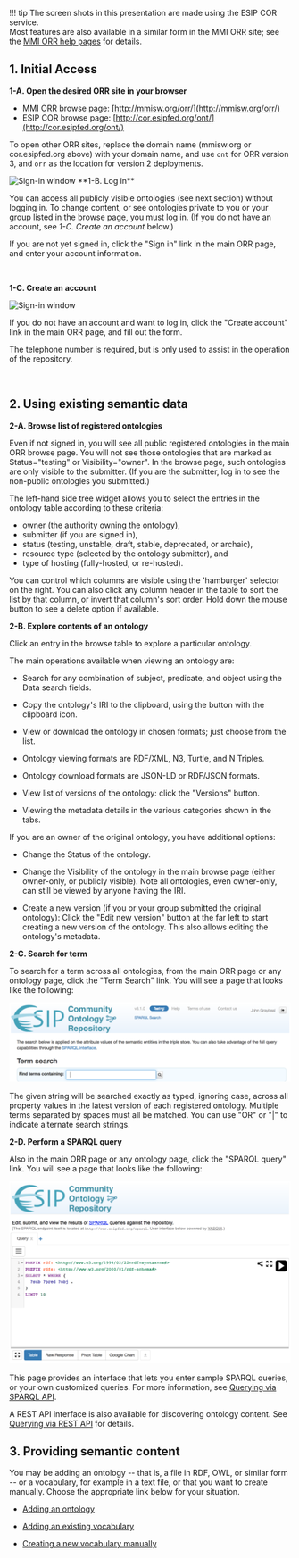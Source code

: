 !!! tip
    The screen shots in this presentation are made using the ESIP COR service.   
    Most features are also available in a similar form in the MMI ORR site; see the [MMI ORR help pages](https://marinemetadata.org/mmiorrusrman/mmiorrgetstarted) for details.
    
## 1. Initial Access

**1-A. Open the desired ORR site in your browser**

* MMI ORR browse page: [http://mmisw.org/orr/](http://mmisw.org/orr/)
* ESIP COR browse page: [http://cor.esipfed.org/ont/](http://cor.esipfed.org/ont/)

To open other ORR sites, replace the domain name (mmisw.org or cor.esipfed.org above) with your domain name, 
and use `ont` for ORR version 3, and `orr` as the location for version 2 deployments.

<img class="smallfloatright" alt="Sign-in window" src="../img/cor/cor-sign-in-window-20160828.png">
**1-B. Log in**

You can access all publicly visible ontologies (see next section) without logging in. To change content, or see ontologies private to you or your group listed in the browse page, you must log in. (If you do not have an account, see *1-C. Create an account* below.)

If you are not yet signed in, click the "Sign in" link in the main ORR page, and enter your account information.

<p class="clearfix">&nbsp;</p>

**1-C. Create an account**

<img class="smallfloatleft" alt="Sign-in window" src="../img/cor/cor-create-account-window-20160828.png">

If you do not have an account and want to log in, click the "Create account" link in the main ORR page, and fill out the form.

The telephone number is required, but is only used to assist in the operation of the repository.

<p class="clearfix">&nbsp;</p>

## 2. Using existing semantic data

**2-A. Browse list of registered ontologies**

Even if not signed in, you will see all public registered ontologies in the main ORR browse page. 
You will not see those ontologies that  are marked as Status="testing" or Visibility="owner". 
In the browse page, such ontologies are only visible to the submitter. 
(If you are the submitter, log in to see the non-public ontologies you submitted.)

The left-hand side tree widget allows you to select the entries in the ontology table according to these criteria:
* owner (the authority owning the ontology), 
* submitter (if you are signed in), 
* status (testing, unstable, draft, stable, deprecated, or archaic), 
* resource type (selected by the ontology submitter), and 
* type of hosting (fully-hosted, or re-hosted). 

You can control which columns are visible using the 'hamburger' selector on the right. 
You can also click any column header in the table to sort the list by that column, or invert that column's sort order. 
Hold down the mouse button to see a delete option if available.

**2-B. Explore contents of an ontology**

Click an entry in the browse table to explore a particular ontology.

The main operations available when viewing an ontology are:

* Search for any combination of subject, predicate, and object using the Data search fields.

* Copy the ontology's IRI to the clipboard, using the button with the clipboard icon.

* View or download the ontology in chosen formats; just choose from the list.

 * Ontology viewing formats are RDF/XML, N3, Turtle, and N Triples.
  
 * Ontology download formats are JSON-LD or RDF/JSON formats. 
  
* View list of versions of the ontology: click the "Versions" button.

* Viewing the metadata details in the various categories shown in the tabs.

If you are an owner of the original ontology, you have additional options:

* Change the Status of the ontology.

* Change the Visibility of the ontology in the main browse page (either owner-only, or publicly visible). Note all ontologies, even owner-only, can still be viewed by anyone having the IRI. 

* Create a new version (if you or your group submitted the original ontology): Click the "Edit new version" button at the far left to start creating a new version of the ontology. This also allows editing the ontology's metadata.

**2-C. Search for term**

To search for a term across all ontologies, from the main ORR page or any ontology page, click the "Term Search" link. You will see a page that looks like the following:

![Term search page](img/cor/cor-term-search-page-20160828.png)

The given string will be searched exactly as typed, ignoring case, across all property values in the latest version of each registered ontology. Multiple terms separated by spaces must all be matched. You can use "OR" or "|" to indicate alternate search strings.

**2-D. Perform a SPARQL query**

Also in the main ORR page or any ontology page, click the "SPARQL query" link. You will see a page that looks like the following:

![SPARQL search page](img/cor/cor-sparql-search-page-20160828.png)

This page provides an interface that lets you enter sample SPARQL queries, or your own customized queries. 
For more information, see [Querying via SPARQL API](http://mmisw.org/orrdoc/query.md).

A REST API interface is also available for discovering ontology content. See [Querying via REST API](api/index.md) for details.

## 3. Providing semantic content 

You may be adding an ontology -- that is, a file in RDF, OWL, or similar form -- or a vocabulary, for example in a text file, or that you want to create manually. Choose the appropriate link below for your situation.

* [Adding an ontology](http://mmisw.org/orrdoc/upload.md)

* [Adding an existing vocabulary](http://mmisw.org/orrdoc/vocab/import.md)

* [Creating a new vocabulary manually](http://mmisw.org/orrdoc/vocab/new.md)



